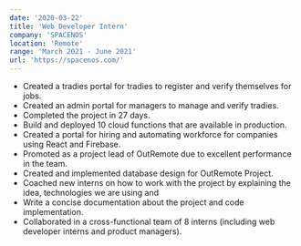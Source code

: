 ```yaml
---
date: '2020-03-22'
title: 'Web Developer Intern'
company: 'SPACENOS'
location: 'Remote'
range: 'March 2021 - June 2021'
url: 'https://spacenos.com/'
---
```


- Created a tradies portal for tradies to register and verify themselves for jobs.
- Created an admin portal for managers to manage and verify tradies.
- Completed the project in 27 days.
- Build and deployed 10 cloud functions that are available in production.
- Created a portal for hiring and automating workforce for companies using React and Firebase.
- Promoted as a project lead of OutRemote due to excellent performance in the team.
- Created and implemented database design for OutRemote Project.
- Coached new interns on how to work with the project by explaining the idea, technologies we are using and
- Write a concise documentation about the project and code implementation.
- Collaborated in a cross-functional team of 8 interns (including web developer interns and product
  managers).
